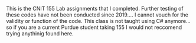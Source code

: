 This is the CNIT 155 Lab assignments that I completed. Further testing of these codes have not been conducted since 2019.... I cannot vouch for the validity or function of the code. 
This class is not taught using C# anymore... so if you are a current Purdue student taking 155 I would not reccomend trying anythinig found here. 
